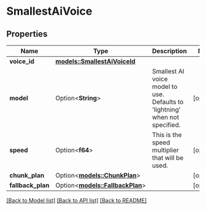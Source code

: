 # SmallestAiVoice

## Properties

Name | Type | Description | Notes
------------ | ------------- | ------------- | -------------
**voice_id** | [**models::SmallestAiVoiceId**](SmallestAIVoiceId.md) |  | 
**model** | Option<**String**> | Smallest AI voice model to use. Defaults to 'lightning' when not specified. | [optional]
**speed** | Option<**f64**> | This is the speed multiplier that will be used. | [optional]
**chunk_plan** | Option<[**models::ChunkPlan**](ChunkPlan.md)> |  | [optional]
**fallback_plan** | Option<[**models::FallbackPlan**](FallbackPlan.md)> |  | [optional]

[[Back to Model list]](../README.md#documentation-for-models) [[Back to API list]](../README.md#documentation-for-api-endpoints) [[Back to README]](../README.md)


